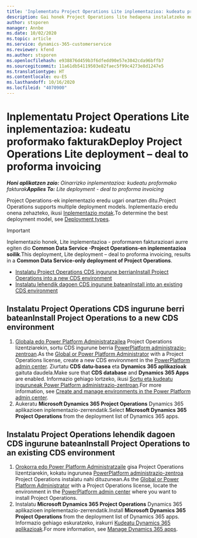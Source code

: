 ```yaml
---
title: 'Inplementatu Project Operations Lite inplementazioa: kudeatu proformako fakturak'
description: Gai honek Project Operations lite hedapena instalatzeko moduari buruzko informazioa eskaintzen du. Aurre egin fakturazio proformari.
author: stsporen
manager: Annbe
ms.date: 10/02/2020
ms.topic: article
ms.service: dynamics-365-customerservice
ms.reviewer: kfend
ms.author: stsporen
ms.openlocfilehash: e938876d459b3f6dfedd90e57e3042cda96bffb7
ms.sourcegitcommit: 11a61db54119503e82faec5f99c4273e8d1247e5
ms.translationtype: HT
ms.contentlocale: eu-ES
ms.lasthandoff: 10/16/2020
ms.locfileid: "4070900"
---
```

# <a name="deploy-project-operations-lite-deployment--deal-to-proforma-invoicing"></a><span data-ttu-id="8a541-103">Inplementatu Project Operations Lite inplementazioa: kudeatu proformako fakturak</span><span class="sxs-lookup"><span data-stu-id="8a541-103">Deploy Project Operations Lite deployment – deal to proforma invoicing</span></span>

<span data-ttu-id="8a541-104">_**Honi aplikatzen zaio:** Oinarrizko inplementazioa: kudeatu proformako fakturak_</span><span class="sxs-lookup"><span data-stu-id="8a541-104">_**Applies To:** Lite deployment - deal to proforma invoicing_</span></span>

<span data-ttu-id="8a541-105">Project Operations-ek inplementazio eredu ugari onartzen ditu.</span><span class="sxs-lookup"><span data-stu-id="8a541-105">Project Operations supports multiple deployment models.</span></span> <span data-ttu-id="8a541-106">Inplementazio eredu onena zehazteko, ikusi [Inplementazio motak](determine-deployment-type.md).</span><span class="sxs-lookup"><span data-stu-id="8a541-106">To determine the best deployment model, see [Deployment types](determine-deployment-type.md).</span></span>


> [!IMPORTANT]
> <span data-ttu-id="8a541-107">Inplementazio honek, Lite inplementazioa - proformaren fakturazioari aurre egiten dio **Common Data Service -Project Operations-en inplementazioa soilik**.</span><span class="sxs-lookup"><span data-stu-id="8a541-107">This deployment, Lite deployment – deal to proforma invoicing, results in a **Common Data Service-only deployment of Project Operations**.</span></span>

- [<span data-ttu-id="8a541-108">Instalatu Project Operations CDS ingurune berrian</span><span class="sxs-lookup"><span data-stu-id="8a541-108">Install Project Operations into a new CDS environment</span></span>](#new)
- [<span data-ttu-id="8a541-109">Instalatu lehendik dagoen CDS ingurune batean</span><span class="sxs-lookup"><span data-stu-id="8a541-109">Install into an existing CDS environment</span></span>](#existing)



## <a name="install-project-operations-to-a-new-cds-environment"></a><a name="new"></a><span data-ttu-id="8a541-110">Instalatu Project Operations CDS ingurune berri batean</span><span class="sxs-lookup"><span data-stu-id="8a541-110">Install Project Operations to a new CDS environment</span></span>

1. <span data-ttu-id="8a541-111">[Globala edo Power Platform Administratzailea](https://docs.microsoft.com/power-platform/admin/global-service-administrators-can-administer-without-license) Project Operations lizentziarekin, sortu CDS ingurune berria [PowerPlatform administrazio-zentroan](https://admin.powerplatform.com).</span><span class="sxs-lookup"><span data-stu-id="8a541-111">As the [Global or Power Platform Administrator](https://docs.microsoft.com/power-platform/admin/global-service-administrators-can-administer-without-license) with a Project Operations license, create a new CDS environment in the [PowerPlatform admin center](https://admin.powerplatform.com).</span></span> <span data-ttu-id="8a541-112">Ziurtatu **CDS datu-basea** eta **Dynamics 365 aplikazioak** gaituta daudela.</span><span class="sxs-lookup"><span data-stu-id="8a541-112">Make sure that **CDS database** and **Dynamics 365 Apps** are enabled.</span></span> <span data-ttu-id="8a541-113">Informazio gehiago lortzeko, ikusi [Sortu eta kudeatu inguruneak Power Platform administrazio-zentroan](https://docs.microsoft.com/power-platform/admin/create-environment#create-an-environment-in-the-power-platform-admin-center).</span><span class="sxs-lookup"><span data-stu-id="8a541-113">For more information, see [Create and manage environments in the Power Platform admin center](https://docs.microsoft.com/power-platform/admin/create-environment#create-an-environment-in-the-power-platform-admin-center).</span></span>
2. <span data-ttu-id="8a541-114">Aukeratu **Microsoft Dynamics 365 Project Operations** Dynamics 365 aplikazioen inplementazio-zerrendatik.</span><span class="sxs-lookup"><span data-stu-id="8a541-114">Select **Microsoft Dynamics 365 Project Operations** from the deployment list of Dynamics 365 apps.</span></span>


## <a name="install-project-operations-to-an-existing-cds-environment"></a><a name="existing"></a><span data-ttu-id="8a541-115">Instalatu Project Operations lehendik dagoen CDS ingurune batean</span><span class="sxs-lookup"><span data-stu-id="8a541-115">Install Project Operations to an existing CDS environment</span></span>

1. <span data-ttu-id="8a541-116">[Orokorra edo Power Platform Administratzaile](https://docs.microsoft.com/power-platform/admin/global-service-administrators-can-administer-without-license) gisa Project Operations lizentziarekin, kokatu ingurunea [PowerPlatform administrazio-zentroa](https://admin.powerplatform.com) Project Operations instalatu nahi dituzunean.</span><span class="sxs-lookup"><span data-stu-id="8a541-116">As the [Global or Power Platform Administrator](https://docs.microsoft.com/power-platform/admin/global-service-administrators-can-administer-without-license) with a Project Operations license, locate the environment in the [PowerPlatform admin center](https://admin.powerplatform.com) where you want to install Project Operations.</span></span>
2. <span data-ttu-id="8a541-117">Instalatu **Microsoft Dynamics 365 Project Operations** Dynamics 365 aplikazioen inplementazio-zerrendatik.</span><span class="sxs-lookup"><span data-stu-id="8a541-117">Install **Microsoft Dynamics 365 Project Operations** from the deployment list of Dynamics 365 apps.</span></span> <span data-ttu-id="8a541-118">Informazio gehiago eskuratzeko, irakurri [Kudeatu Dynamics 365 aplikazioak](https://docs.microsoft.com/power-platform/admin/manage-apps).</span><span class="sxs-lookup"><span data-stu-id="8a541-118">For more information, see [Manage Dynamics 365 apps](https://docs.microsoft.com/power-platform/admin/manage-apps).</span></span>


